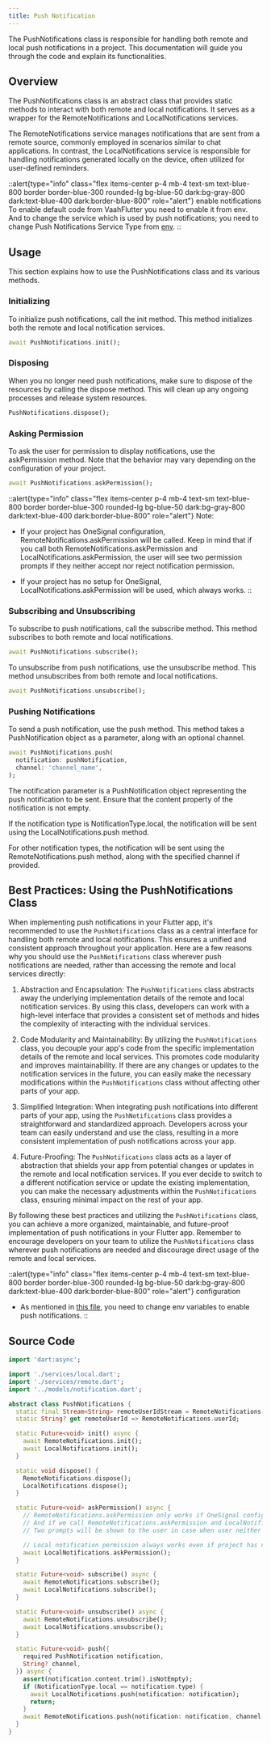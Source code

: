 ```yaml
---
title: Push Notification
---
```


The PushNotifications class is responsible for handling both remote and local push notifications in a project. This documentation will guide you through the code and explain its functionalities.

## Overview

The PushNotifications class is an abstract class that provides static methods to interact with both remote and local notifications. It serves as a wrapper for the RemoteNotifications and LocalNotifications services.

The RemoteNotifications service manages notifications that are sent from a remote source, commonly employed in scenarios similar to chat applications. In contrast, the LocalNotifications service is responsible for handling notifications generated locally on the device, often utilized for user-defined reminders.

::alert{type="info" class="flex items-center p-4 mb-4 text-sm text-blue-800 border border-blue-300 rounded-lg bg-blue-50 dark:bg-gray-800 dark:text-blue-400 dark:border-blue-800" role="alert"}
enable notifications   
To enable default code from VaahFlutter you need to enable it from env. And to change the service which is used by push notifications; you need to change Push Notifications Service Type from [env](../2.enabling_and_disabling_services.md).
::

## Usage

This section explains how to use the PushNotifications class and its various methods.

### Initializing

To initialize push notifications, call the init method. This method initializes both the remote and local notification services.

```dart
await PushNotifications.init();
```

### Disposing
When you no longer need push notifications, make sure to dispose of the resources by calling the dispose method. This will clean up any ongoing processes and release system resources.

```dart
PushNotifications.dispose();
```

### Asking Permission

To ask the user for permission to display notifications, use the askPermission method. Note that the behavior may vary depending on the configuration of your project.

```dart
await PushNotifications.askPermission();
```

::alert{type="info" class="flex items-center p-4 mb-4 text-sm text-blue-800 border border-blue-300 rounded-lg bg-blue-50 dark:bg-gray-800 dark:text-blue-400 dark:border-blue-800" role="alert"}
Note:
- If your project has OneSignal configuration, RemoteNotifications.askPermission will be called. Keep in mind that if you call both RemoteNotifications.askPermission and LocalNotifications.askPermission, the user will see two permission prompts if they neither accept nor reject notification permission.

- If your project has no setup for OneSignal, LocalNotifications.askPermission will be used, which always works.
::

### Subscribing and Unsubscribing

To subscribe to push notifications, call the subscribe method. This method subscribes to both remote and local notifications.

```dart
await PushNotifications.subscribe();
```

To unsubscribe from push notifications, use the unsubscribe method. This method unsubscribes from both remote and local notifications.

```dart
await PushNotifications.unsubscribe();
```

### Pushing Notifications

To send a push notification, use the push method. This method takes a PushNotification object as a parameter, along with an optional channel.

```dart
await PushNotifications.push(
  notification: pushNotification,
  channel: 'channel_name',
);
```

The notification parameter is a PushNotification object representing the push notification to be sent. Ensure that the content property of the notification is not empty.

If the notification type is NotificationType.local, the notification will be sent using the LocalNotifications.push method.

For other notification types, the notification will be sent using the RemoteNotifications.push method, along with the specified channel if provided.

## Best Practices: Using the PushNotifications Class

When implementing push notifications in your Flutter app, it's recommended to use the `PushNotifications` class as a central interface for handling both remote and local notifications. This ensures a unified and consistent approach throughout your application. Here are a few reasons why you should use the `PushNotifications` class wherever push notifications are needed, rather than accessing the remote and local services directly:

1. Abstraction and Encapsulation: The `PushNotifications` class abstracts away the underlying implementation details of the remote and local notification services. By using this class, developers can work with a high-level interface that provides a consistent set of methods and hides the complexity of interacting with the individual services.

2. Code Modularity and Maintainability: By utilizing the `PushNotifications` class, you decouple your app's code from the specific implementation details of the remote and local services. This promotes code modularity and improves maintainability. If there are any changes or updates to the notification services in the future, you can easily make the necessary modifications within the `PushNotifications` class without affecting other parts of your app.

3. Simplified Integration: When integrating push notifications into different parts of your app, using the `PushNotifications` class provides a straightforward and standardized approach. Developers across your team can easily understand and use the class, resulting in a more consistent implementation of push notifications across your app.

4. Future-Proofing: The `PushNotifications` class acts as a layer of abstraction that shields your app from potential changes or updates in the remote and local notification services. If you ever decide to switch to a different notification service or update the existing implementation, you can make the necessary adjustments within the `PushNotifications` class, ensuring minimal impact on the rest of your app.

By following these best practices and utilizing the `PushNotifications` class, you can achieve a more organized, maintainable, and future-proof implementation of push notifications in your Flutter app. Remember to encourage developers on your team to utilize the `PushNotifications` class wherever push notifications are needed and discourage direct usage of the remote and local services.

::alert{type="info" class="flex items-center p-4 mb-4 text-sm text-blue-800 border border-blue-300 rounded-lg bg-blue-50 dark:bg-gray-800 dark:text-blue-400 dark:border-blue-800" role="alert"}
configuration   
- As mentioned in [this file](../2.enabling_and_disabling_services.md), you need to change env variables to enable push notifications.
::

## Source Code

```dart
import 'dart:async';

import './services/local.dart';
import './services/remote.dart';
import '../models/notification.dart';

abstract class PushNotifications {
  static final Stream<String> remoteUserIdStream = RemoteNotifications.userIdStream;
  static String? get remoteUserId => RemoteNotifications.userId;

  static Future<void> init() async {
    await RemoteNotifications.init();
    await LocalNotifications.init();
  }

  static void dispose() {
    RemoteNotifications.dispose();
    LocalNotifications.dispose();
  }

  static Future<void> askPermission() async {
    // RemoteNotifications.askPermission only works if OneSignal config is there
    // And if we call RemoteNotifications.askPermission and LocalNotifications.askPermission both then
    // Two prompts will be shown to the user in case when user neither accepts nor rejects notification permission.

    // Local notification permission always works even if project has no setup for onesignal
    await LocalNotifications.askPermission();
  }

  static Future<void> subscribe() async {
    await RemoteNotifications.subscribe();
    await LocalNotifications.subscribe();
  }

  static Future<void> unsubscribe() async {
    await RemoteNotifications.unsubscribe();
    await LocalNotifications.unsubscribe();
  }

  static Future<void> push({
    required PushNotification notification,
    String? channel,
  }) async {
    assert(notification.content.trim().isNotEmpty);
    if (NotificationType.local == notification.type) {
      await LocalNotifications.push(notification: notification);
      return;
    }
    await RemoteNotifications.push(notification: notification, channel: channel);
  }
}
```
